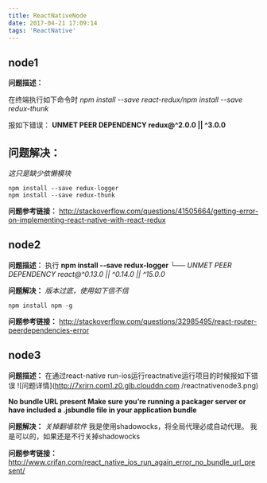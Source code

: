 ```yaml
---
title: ReactNativeNode
date: 2017-04-21 17:09:14
tags: 'ReactNative'
---
```


node1
---
**问题描述：**

在终端执行如下命令时
*npm install --save react-redux/npm install --save redux-thunk*

报如下错误：
**UNMET PEER DEPENDENCY redux@^2.0.0 || ^3.0.0**

**问题解决：**
---
*这只是缺少依懒模块*
```
npm install --save redux-logger
npm install --save redux-thunk
```
<!-- more -->
**问题参考链接：**
http://stackoverflow.com/questions/41505664/getting-error-on-implementing-react-native-with-react-redux



node2
----
**问题描述：**
执行 **npm install --save redux-logger**
 *└── UNMET PEER DEPENDENCY react@^0.13.0 || ^0.14.0 || ^15.0.0*  


**问题解决：**
*版本过底，使用如下信不信*
```
npm install npm -g
```

**问题参考链接：**
http://stackoverflow.com/questions/32985495/react-router-peerdependencies-error


node3
---
**问题描述：**
在通过react-native run-ios运行reactnative运行项目的时候报如下错误
![问题详情](http://7xrirn.com1.z0.glb.clouddn.com
/reactnativenode3.png)

**No bundle URL present
Make sure you’re running a packager server or have included a .jsbundle file in your application bundle**

**问题解决：**
*关掉翻墙软件*
我是使用shadowocks，将全局代理必成自动代理。
我是可以的，如果还是不行关掉shadowocks

**问题参考链接：**
http://www.crifan.com/react_native_ios_run_again_error_no_bundle_url_present/
